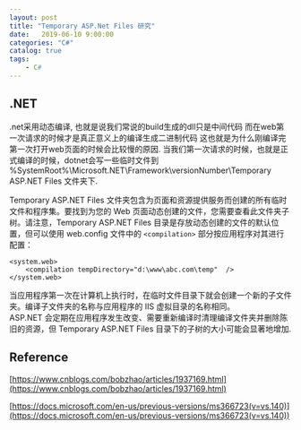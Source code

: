 ```yaml
---                                  
layout: post                                  
title: "Temporary ASP.Net Files 研究"                                  
date:   2019-06-10 9:00:00                                   
categories: "C#"                                  
catalog: true                                  
tags:                                   
    - C#                                  
---                        
```

    

## .NET
.net采用动态编译, 也就是说我们常说的build生成的dll只是中间代码 而在web第一次请求的时候才是真正意义上的编译生成二进制代码 这也就是为什么刚编译完第一次打开web页面的时候会比较慢的原因. 当我们第一次请求的时候，也就是正式编译的时候，dotnet会写一些临时文件到 %SystemRoot%\Microsoft.NET\Framework\versionNumber\Temporary ASP.NET Files 文件夹下.

Temporary ASP.NET Files 文件夹包含为页面和资源提供服务而创建的所有临时文件和程序集。要找到为您的 Web 页面动态创建的文件，您需要查看此文件夹子树。请注意，Temporary ASP.NET Files 目录是存放动态创建的文件的默认位置，但可以使用 web.config 文件中的              `<compilation>` 部分按应用程序对其进行配置：
    
    <system.web>
        <compilation tempDirectory="d:\www\abc.com\temp"  />
    </system.web>

当应用程序第一次在计算机上执行时，在临时文件目录下就会创建一个新的子文件夹。编译子文件夹的名称与应用程序的 IIS 虚拟目录的名称相同。  
ASP.NET 会定期在应用程序发生改变、需要重新编译时清理编译文件夹并删除陈旧的资源，但 Temporary ASP.NET Files 目录下的子树的大小可能会显著地增加.

## Reference
[https://www.cnblogs.com/bobzhao/articles/1937169.html](https://www.cnblogs.com/bobzhao/articles/1937169.html)

[https://docs.microsoft.com/en-us/previous-versions/ms366723(v=vs.140)](https://docs.microsoft.com/en-us/previous-versions/ms366723(v=vs.140))